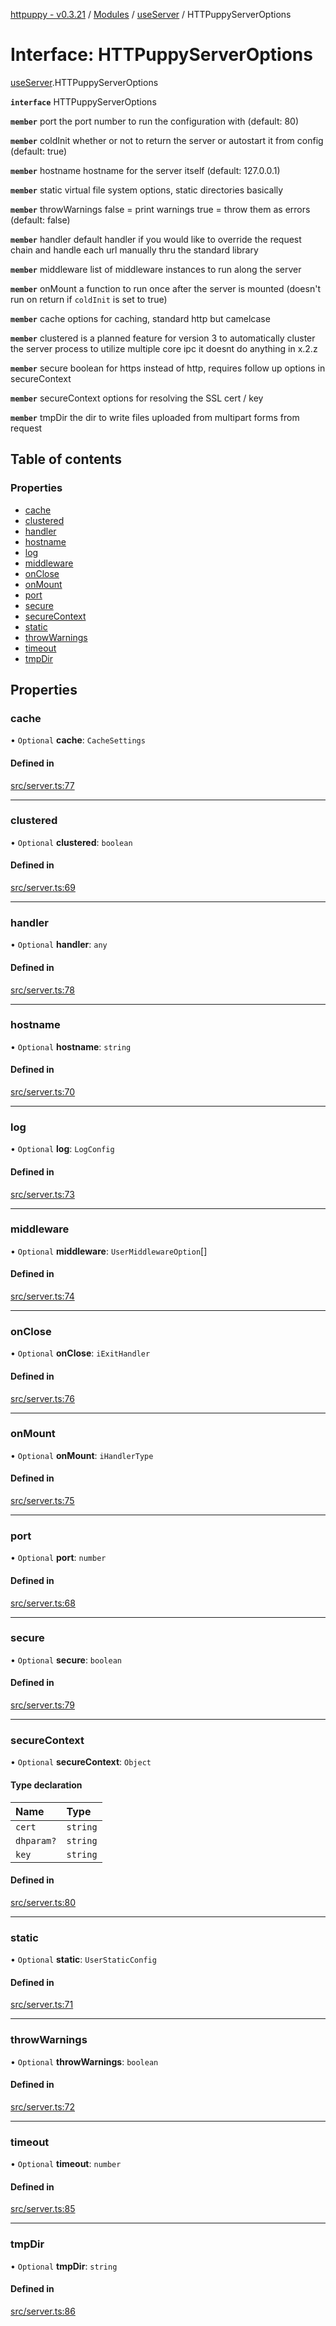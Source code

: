 [httpuppy - v0.3.21](../README.md) / [Modules](../modules.md) / [useServer](../modules/useServer.md) / HTTPuppyServerOptions

# Interface: HTTPuppyServerOptions

[useServer](../modules/useServer.md).HTTPuppyServerOptions

**`interface`** HTTPuppyServerOptions

**`member`** port the port number to run the configuration with (default: 80)

**`member`** coldInit whether or not to return the server or autostart it from config (default: true)

**`member`** hostname hostname for the server itself (default: 127.0.0.1)

**`member`** static virtual file system options, static directories basically

**`member`** throwWarnings false = print warnings true = throw them as errors (default: false)

**`member`** handler default handler if you would like to override the request chain and handle each url manually thru the standard library

**`member`** middleware list of middleware instances to run along the server

**`member`** onMount a function to run once after the server is mounted (doesn't run on return if `coldInit` is set to true)

**`member`** cache options for caching, standard http but camelcase

**`member`** clustered is a planned feature for version 3 to automatically cluster the server process to utilize multiple core ipc it doesnt do anything in x.2.z

**`member`** secure boolean for https instead of http, requires follow up options in secureContext

**`member`** secureContext options for resolving the SSL cert / key

**`member`** tmpDir the dir to write files uploaded from multipart forms from request

## Table of contents

### Properties

- [cache](useServer.HTTPuppyServerOptions.md#cache)
- [clustered](useServer.HTTPuppyServerOptions.md#clustered)
- [handler](useServer.HTTPuppyServerOptions.md#handler)
- [hostname](useServer.HTTPuppyServerOptions.md#hostname)
- [log](useServer.HTTPuppyServerOptions.md#log)
- [middleware](useServer.HTTPuppyServerOptions.md#middleware)
- [onClose](useServer.HTTPuppyServerOptions.md#onclose)
- [onMount](useServer.HTTPuppyServerOptions.md#onmount)
- [port](useServer.HTTPuppyServerOptions.md#port)
- [secure](useServer.HTTPuppyServerOptions.md#secure)
- [secureContext](useServer.HTTPuppyServerOptions.md#securecontext)
- [static](useServer.HTTPuppyServerOptions.md#static)
- [throwWarnings](useServer.HTTPuppyServerOptions.md#throwwarnings)
- [timeout](useServer.HTTPuppyServerOptions.md#timeout)
- [tmpDir](useServer.HTTPuppyServerOptions.md#tmpdir)

## Properties

### cache

• `Optional` **cache**: `CacheSettings`

#### Defined in

[src/server.ts:77](https://github.com/abschill/httpuppy/blob/731a790/src/server.ts#L77)

___

### clustered

• `Optional` **clustered**: `boolean`

#### Defined in

[src/server.ts:69](https://github.com/abschill/httpuppy/blob/731a790/src/server.ts#L69)

___

### handler

• `Optional` **handler**: `any`

#### Defined in

[src/server.ts:78](https://github.com/abschill/httpuppy/blob/731a790/src/server.ts#L78)

___

### hostname

• `Optional` **hostname**: `string`

#### Defined in

[src/server.ts:70](https://github.com/abschill/httpuppy/blob/731a790/src/server.ts#L70)

___

### log

• `Optional` **log**: `LogConfig`

#### Defined in

[src/server.ts:73](https://github.com/abschill/httpuppy/blob/731a790/src/server.ts#L73)

___

### middleware

• `Optional` **middleware**: `UserMiddlewareOption`[]

#### Defined in

[src/server.ts:74](https://github.com/abschill/httpuppy/blob/731a790/src/server.ts#L74)

___

### onClose

• `Optional` **onClose**: `iExitHandler`

#### Defined in

[src/server.ts:76](https://github.com/abschill/httpuppy/blob/731a790/src/server.ts#L76)

___

### onMount

• `Optional` **onMount**: `iHandlerType`

#### Defined in

[src/server.ts:75](https://github.com/abschill/httpuppy/blob/731a790/src/server.ts#L75)

___

### port

• `Optional` **port**: `number`

#### Defined in

[src/server.ts:68](https://github.com/abschill/httpuppy/blob/731a790/src/server.ts#L68)

___

### secure

• `Optional` **secure**: `boolean`

#### Defined in

[src/server.ts:79](https://github.com/abschill/httpuppy/blob/731a790/src/server.ts#L79)

___

### secureContext

• `Optional` **secureContext**: `Object`

#### Type declaration

| Name | Type |
| :------ | :------ |
| `cert` | `string` |
| `dhparam?` | `string` |
| `key` | `string` |

#### Defined in

[src/server.ts:80](https://github.com/abschill/httpuppy/blob/731a790/src/server.ts#L80)

___

### static

• `Optional` **static**: `UserStaticConfig`

#### Defined in

[src/server.ts:71](https://github.com/abschill/httpuppy/blob/731a790/src/server.ts#L71)

___

### throwWarnings

• `Optional` **throwWarnings**: `boolean`

#### Defined in

[src/server.ts:72](https://github.com/abschill/httpuppy/blob/731a790/src/server.ts#L72)

___

### timeout

• `Optional` **timeout**: `number`

#### Defined in

[src/server.ts:85](https://github.com/abschill/httpuppy/blob/731a790/src/server.ts#L85)

___

### tmpDir

• `Optional` **tmpDir**: `string`

#### Defined in

[src/server.ts:86](https://github.com/abschill/httpuppy/blob/731a790/src/server.ts#L86)
